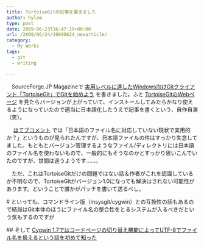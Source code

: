 ```yaml
---
title: TortoiseGitの記事を書きました
author: hylom
type: post
date: 2009-06-23T16:47:29+00:00
url: /2009/06/24/20090624_newarticle/
category:
  - My Works
tags:
  - git
  - writing

---
```

　SourceForge.JP Magazineで   [実用レベルに達したWindows向けGitクライアント「TortoiseGit」でGitを始めよう][1] を書きました。ふと   [TortoiseGitのWebページ][2] を見たらバージョンが上がっていて、インストールしてみたらかなり使えるようになっていたので適当に日本語化したうえで記事を書くという、自作自演（笑）。

　   [はてブコメント][3] では「日本語のファイル名に対応していない現状で実用的か？」というものが見られたんですが、日本語ファイルの件はすっかり失念してました。もともとバージョン管理するようなファイル/ディレクトリには日本語のファイル名を使わないもので、一般的にもそうなのかとすっかり思いこんでいたのですが、世間は違うようです……。

　ただ、これはTortoiseGitだけの問題ではない話＆作者がこれを認識しているか不明なので、TortoiseGitがバージョン1.0になっても解決はされない可能性があります。ということで誰かがパッチを書いて送るべし。

\# といっても、コマンドライン版（msysgit/cygwin）との互換性の話もあるので結局はGit本体のほうにファイル名の整合性をとるシステムが入るべきだという気もするのですが

\## そして   [Cygwin 1.7ではコードページの切り替え機能によってUTF-8でファイル名を扱えるという話を初めて知った][4]

 [1]: http://sourceforge.jp/magazine/09/06/19/0340248
 [2]: http://code.google.com/p/tortoisegit/
 [3]: http://b.hatena.ne.jp/entry/http://sourceforge.jp/magazine/09/06/19/0340248
 [4]: http://www.okisoft.co.jp/esc/cygwin-21/index.html

